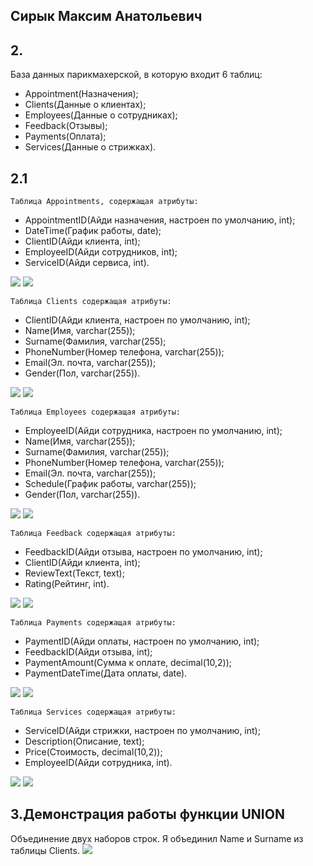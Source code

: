 ## Сирык Максим Анатольевич

## 2.
База данных парикмахерской, в которую входит 6 таблиц:
* Appointment(Назначения);
* Clients(Данные о клиентах);
* Employees(Данные о сотрудниках);
* Feedback(Отзывы);
* Payments(Оплата);
* Services(Данные о стрижках).

## 2.1
	Таблица Appointments, содержащая атрибуты:
* AppointmentID(Айди назначения, настроен по умолчанию, int);
* DateTime(График работы, date);
* ClientID(Айди клиента, int);
* EmployeeID(Айди сотрудников, int);
* ServiceID(Айди сервиса, int).

![](screens/Appointments1.png)		![](screens/Appointments2.png)

	Таблица Сlients содержащая атрибуты:
* ClientID(Айди клиента, настроен по умолчанию, int);
* Name(Имя, varchar(255));
* Surname(Фамилия, varchar(255);
* PhoneNumber(Номер телефона, varchar(255));
* Email(Эл. почта, varchar(255));
* Gender(Пол, varchar(255)).

![](screens/Clients1.png)		![](screens/Clients2.png)

	Таблица Employees содержащая атрибуты:
* EmployeeID(Айди сотрудника, настроен по умолчанию, int);
* Name(Имя, varchar(255));
* Surname(Фамилия, varchar(255));
* PhoneNumber(Номер телефона, varchar(255));
* Email(Эл. почта, varchar(255));
* Schedule(График работы, varchar(255));
* Gender(Пол, varchar(255)).

![](screens/Employees1.png)		![](screens/Employees2.png)

	Таблица Feedback содержащая атрибуты:
* FeedbackID(Айди отзыва, настроен по умолчанию, int);
* ClientID(Айди клиента, int);
* ReviewText(Текст, text);
* Rating(Рейтинг, int).

![](screens/Feedback1.png)		![](screens/Feedback2.png)

	Таблица Payments содержащая атрибуты:
* PaymentID(Айди оплаты, настроен по умолчанию, int);
* FeedbackID(Айди отзыва, int);
* PaymentAmount(Сумма к оплате, decimal(10,2));
* PaymentDateTime(Дата оплаты, date).

![](screens/Payments1.png)		![](screens/Payments2.png)

	Таблица Services содержащая атрибуты:
* ServiceID(Айди стрижки, настроен по умолчанию, int);
* Description(Описание, text);
* Price(Стоимость, decimal(10,2));
* EmployeeID(Айди сотрудника, int).

![](screens/Services.png)		![](screens/Services2.png)


## 3.Демонстрация работы функции UNION
Объединение двух наборов строк. Я объединил Name и Surname из таблицы Clients.
![](screens/UNION.png)
